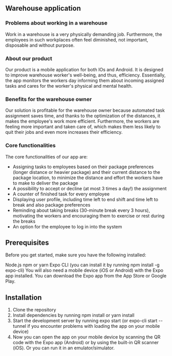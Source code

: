 ## Warehouse application

### Problems about working in a warehouse

Work in a warehouse is a very physically demanding job. Furthermore, the employees in such 
workplaces often feel diminished, not important, disposable and without purpose. 



### About our product

Our product is a mobile application for both IOs and Android.
It is designed to improve warehouse worker's well-being, and thus, efficiency.
Essentially, the app monitors the workers day informing them about incoming assigned tasks
and cares for the worker's physical and mental health.

### Benefits for the warehouse owner

Our solution is profitable for the warehouse owner because automated task
assignment saves time, and thanks to the optimization of the distances, it makes the employee's
work more efficient. 
Furthermore, the workers are feeling more important and taken care of, which makes
them less likely to quit their jobs and even more increases their efficiency.

### Core functionalities

The core functionalities of our app are:

- Assigning tasks to employees based on their package preferences (longer distance or heavier package) and their current distance to the package location, to minimize the distance and effort the workers have to make to deliver the package
- A possibility to accept or decline (at most 3 times a day!) the assignment
- A counter of finished task for every employee
- Displaying user profile, including time left to end shift and time left to break and also package preferences
- Reminding about taking breaks (30-minute break every 3 hours), motivating the workers and encouraging them to exercise or rest during the breaks
- An option for the employee to log in into the system

## Prerequisites

Before you get started, make sure you have the following installed:

Node.js
npm or yarn
Expo CLI (you can install it by running npm install -g expo-cli)
You will also need a mobile device (iOS or Android) with the Expo app installed. You can download the Expo app from the App Store or Google Play.

## Installation

1. Clone the repository
2. Install dependencies by running npm install or yarn install
3. Start the development server by running expo start (or expo-cli start --tunnel if you encounter problems with loading the app on your mobile device)
4. Now you can open the app on your mobile device by scanning the QR code with the Expo app (Android) or by using the built-in QR scanner (iOS). Or you can run it in an emulator/simulator.
